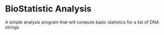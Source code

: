 # BioStatistic Analysis

A simple analysis program that will compute basic statistics for a list of DNA strings




